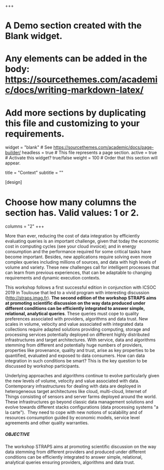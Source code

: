 +++
# A Demo section created with the Blank widget.
# Any elements can be added in the body: https://sourcethemes.com/academic/docs/writing-markdown-latex/
# Add more sections by duplicating this file and customizing to your requirements.

widget = "blank"  # See https://sourcethemes.com/academic/docs/page-builder/
headless = true  # This file represents a page section.
active = true  # Activate this widget? true/false
weight = 100  # Order that this section will appear.

title = "Context"
subtitle = ""

[design]
  # Choose how many columns the section has. Valid values: 1 or 2.
  columns = "2"
+++


More than ever, reducing the cost of data integration by efficiently evaluating queries is an important challenge, given that today the economic cost in computing cycles (see your cloud invoice); and in energy consumption and the performance required for some critical tasks have become important. Besides, new applications require solving even more complex queries including millions of sources, and data with high levels of volume and variety. These new challenges call for intelligent processes that can learn from previous experiences, that can be adaptable to changing requirements and dynamic execution contexts.

This workshop follows a first successful edition in conjunction with ICSOC 2019 in Toulouse that led to a vivid program with interesting discussion (http://straps.imag.fr). **The second edition of the workshop STRAPS aims at promoting scientific discussion on the way data produced under different conditions can be efficiently integrated to answer simple, relational, analytical queries**. These queries must cope to quality preferences associated with providers, algorithms and data trust. New scales in volume, velocity and value associated with integrated data collections require adapted solutions providing computing, storage and processing services potentially deployed on different highly distributed infrastructures and target architectures. With service, data and algorithms stemming from different and potentially huge numbers of providers, properties like provenance, quality and trust, arise as key properties to be quantified, evaluated and exposed to data consumers. How can data integration in such conditions be smart? This is the key question to be discussed by workshop participants.

Underlying approaches and algorithms continue to evolve particularly given the new levels of volume, velocity and value associated with data. Contemporary infrastructures for dealing with data are deployed in heterogeneous target architectures like cloud, multi-cloud, Internet of Things consisting of sensors and server farms deployed around the world. These infrastructures go beyond classic data management solutions and evolve towards different stacks configurations (data processing systems "a la carte").  They need to cope with new notions of scalability and of resources consumption guided by economic models, service level agreements and other quality warranties. 

##### OBJECTIVE

The workshop STRAPS aims at promoting scientific discussion on the way data stemming from different providers and produced under different conditions can be efficiently integrated to answer simple, relational, analytical queries ensuring providers, algorithms and data trust.

